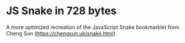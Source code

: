 # JS Snake in 728 bytes
A more optimized recreation of the JavaScript Snake bookmarklet from Cheng Sun (https://chengsun.uk/snake.html).
